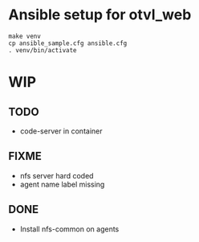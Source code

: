 # Ansible setup for otvl_web

    make venv
    cp ansible_sample.cfg ansible.cfg
    . venv/bin/activate

# WIP

## TODO

- code-server in container

## FIXME

- nfs server hard coded
- agent name label missing

## DONE

- Install nfs-common on agents
